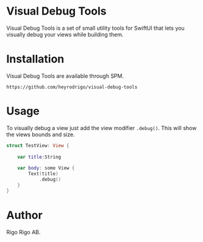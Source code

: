 # Visual Debug Tools
Visual Debug Tools is a set of small utility tools for SwiftUI that lets you visually debug your views while building them. 

# Installation
Visual Debug Tools are available through SPM. 
```
https://github.com/heyrodrigo/visual-debug-tools
```

# Usage
To visually debug a view just add the view modifier `.debug()`. This will show the views bounds and size.

```swift
struct TestView: View {
    
    var title:String
    
    var body: some View {
        Text(title)
            .debug()
    }
}

```

# Author
Rigo Rigo AB.